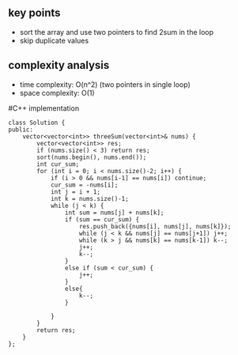 ## key points
- sort the array and use two pointers to find 2sum in the loop
- skip duplicate values

## complexity analysis
- time complexity: O(n^2) (two pointers in single loop)
- space complexity: O(1)

#C++ implementation
```
class Solution {
public:
    vector<vector<int>> threeSum(vector<int>& nums) {
        vector<vector<int>> res;
        if (nums.size() < 3) return res;
        sort(nums.begin(), nums.end());
        int cur_sum;
        for (int i = 0; i < nums.size()-2; i++) {
            if (i > 0 && nums[i-1] == nums[i]) continue;
            cur_sum = -nums[i];
            int j = i + 1;
            int k = nums.size()-1;
            while (j < k) {
                int sum = nums[j] + nums[k];
                if (sum == cur_sum) {
                    res.push_back({nums[i], nums[j], nums[k]});
                    while (j < k && nums[j] == nums[j+1]) j++;
                    while (k > j && nums[k] == nums[k-1]) k--;
                    j++;
                    k--;
                }
                else if (sum < cur_sum) {
                    j++;
                }
                else{
                    k--;
                }
                
            }
        }
        return res;
    }
};
```
